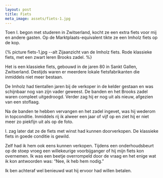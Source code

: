 ```yaml
---
layout: post
title: Fiets
meta_image: assets/fiets-1.jpg
---
```


Toen I. begon met studeren in Zwitserland, kocht ze een extra fiets voor mij en andere gasten. Op de Marktplaats-equivalent tikte ze een Imholz fiets op de kop.

{% picture fiets-1.jpg --alt Zijaanzicht van de Imholz fiets. Rode klassieke fiets, met een zwart leren Brooks zadel. %}

Het is een klassieke fiets, gebouwd in de jaren 80 in Sankt Gallen, Zwitserland. Destijds waren er meerdere lokale fietsfabrikanten die inmiddels niet meer bestaan.

De Imholz had tientallen jaren bij de verkoper in de kelder gestaan en was schijnbaar nog van zijn vader geweest. De banden en het Brooks zadel waren compleet uitgedroogd. Verder zag hij er nog uit als nieuw, afgezien van een stoflaag.

Na de banden te hebben vervangen en het zadel ingevet, was hij wederom in topconditie. Inmiddels rij ik alweer een jaar of vijf op en ziet hij er niet meer zo piekfijn uit als op de foto.

I. zag later dat ze de fiets met winst had kunnen doorverkopen. De klassieke fiets in goede conditie is gewild.

Zelf had ik hem ook eens kunnen verkopen. Tijdens een onderhoudsbeurt op de stoep vroeg een willekeurige voorbijganger of hij mijn fiets kon overnemen. Ik was een beetje overrompeld door de vraag en het enige wat ik kon antwoorden was: “Nee, ik heb hem nodig.”

Ik ben achteraf wel benieuwd wat hij ervoor had willen betalen.
